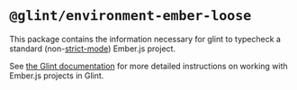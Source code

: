 # `@glint/environment-ember-loose`

This package contains the information necessary for glint to typecheck a standard (non-[strict-mode](http://emberjs.github.io/rfcs/0496-handlebars-strict-mode.html)) Ember.js project.

See [the Glint documentation](https://typed-ember.gitbook.io/glint/using-glint/ember/installation) for more detailed instructions on working with Ember.js projects in Glint.

